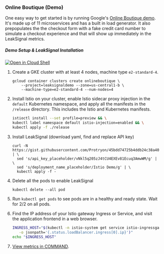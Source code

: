 ### Online Boutique (Demo)
One easy way to get started is by running Google's [Online Boutique demo](https://github.com/GoogleCloudPlatform/microservices-demo). It's made up of 11 microservices and has a built in load generator. It also prepopulates the the checkout form with a fake credit card number to simulate a checkout experience and that will show up immediately in the LeakSignal metrics.

##### Demo Setup & LeakSignal Installation

[![Open in Cloud Shell](https://gstatic.com/cloudssh/images/open-btn.svg)](https://ssh.cloud.google.com/cloudshell/editor?cloudshell_git_repo=https://github.com/GoogleCloudPlatform/microservices-demo&cloudshell_workspace=.&cloudshell_tutorial=docs/cloudshell-tutorial.md)

1. Create a GKE cluster with at least 4 nodes, machine type `e2-standard-4`. 

    ```
    gcloud container clusters create onlineboutique \
        --project=leaksignaldemo --zone=us-central1-b \
        --machine-type=e2-standard-4 --num-nodes=4
    ```

2. Install Istio on your cluster, enable Istio sidecar proxy injection in the `default` Kubernetes namespace, and apply all the manifests in the `/release` directory. This includes the Istio and Kubernetes manifests. 

   ```sh
   istioctl install --set profile=preview && \
   kubectl label namespace default istio-injection=enabled && \
   kubectl apply -f ./release 
   ```

3. Install LeakSignal (download yaml, find and replace API key)
   ```
   curl -N https://gist.githubusercontent.com/Protryon/45bdd74725b4ddb24c38a407669f0fe9/raw/fb7885bfe94e8387aa47cd99c0f0778f4f981d81/leaksignal.yaml | \
     sed 's/api_key_placeholder/vNkl5q205zJ4tCU4EXEv81Ecuq3AmwWM/g' | \
     sed 's/deployment_name_placeholder/Istio Demo/g' | \
     kubectl apply -f -
   ```
4. Delete all the pods to enable LeakSignal
   ```
   kubectl delete --all pod
   ``` 
5. Run `kubectl get pods` to see pods are in a healthy and ready state. Wait for 2/2 on all pods.

6. Find the IP address of your Istio gateway Ingress or Service, and visit the
   application frontend in a web browser.

   ```sh
   INGRESS_HOST="$(kubectl -n istio-system get service istio-ingressgateway \
      -o jsonpath='{.status.loadBalancer.ingress[0].ip}')"
   echo "$INGRESS_HOST"
   ```
7. [View metrics in COMMAND](#view-metrics-command).
